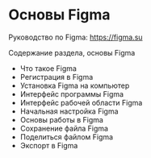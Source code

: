 # Основы Figma
Руководство по Figma: https://figma.su

Содержание раздела, основы Figma

* Что такое Figma
* Регистрация в Figma
* Установка Figma на компьютер
* Интерфейс программы Figma
* Интерфейс рабочей области Figma
* Начальная настройка Figma
* Основы работы в Figma
* Сохранение файла Figma
* Поделиться файлом Figma
* Экспорт в Figma
